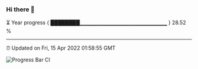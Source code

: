 ### Hi there 👋

⏳ Year progress { ████████▁▁▁▁▁▁▁▁▁▁▁▁▁▁▁▁▁▁▁▁▁▁ } 28.52 %

---

⏰ Updated on Fri, 15 Apr 2022 01:58:55 GMT

![Progress Bar CI](https://github.com/ZhaoGui/ZhaoGui/workflows/Progress%20Bar%20CI/badge.svg)
